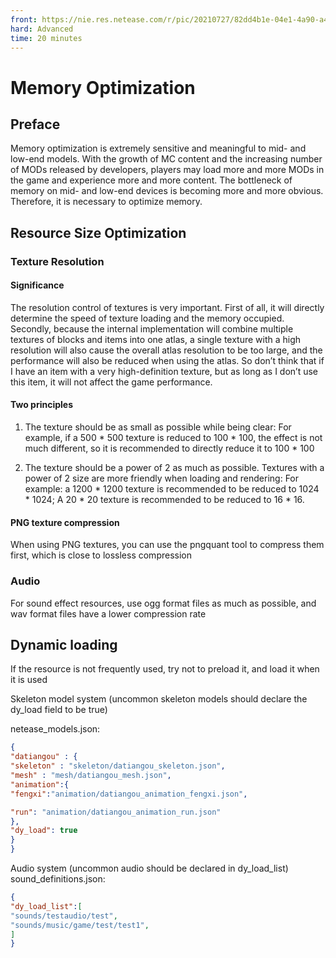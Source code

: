 ```yaml
--- 
front: https://nie.res.netease.com/r/pic/20210727/82dd4b1e-04e1-4a90-a4c5-1a4d5cec462a.png 
hard: Advanced 
time: 20 minutes 
--- 
```


# Memory Optimization 

## Preface 

Memory optimization is extremely sensitive and meaningful to mid- and low-end models. With the growth of MC content and the increasing number of MODs released by developers, players may load more and more MODs in the game and experience more and more content. The bottleneck of memory on mid- and low-end devices is becoming more and more obvious. Therefore, it is necessary to optimize memory. 

## Resource Size Optimization 

### Texture Resolution 

#### Significance 

The resolution control of textures is very important. First of all, it will directly determine the speed of texture loading and the memory occupied. Secondly, because the internal implementation will combine multiple textures of blocks and items into one atlas, a single texture with a high resolution will also cause the overall atlas resolution to be too large, and the performance will also be reduced when using the atlas. So don’t think that if I have an item with a very high-definition texture, but as long as I don’t use this item, it will not affect the game performance. 

#### Two principles 

1. The texture should be as small as possible while being clear: 
For example, if a 500 * 500 texture is reduced to 100 * 100, the effect is not much different, so it is recommended to directly reduce it to 100 * 100 

2. The texture should be a power of 2 as much as possible. Textures with a power of 2 size are more friendly when loading and rendering: 
For example: a 1200 * 1200 texture is recommended to be reduced to 1024 * 1024; 
A 20 * 20 texture is recommended to be reduced to 16 * 16. 

#### PNG texture compression 

When using PNG textures, you can use the pngquant tool to compress them first, which is close to lossless compression 

### Audio 

For sound effect resources, use ogg format files as much as possible, and wav format files have a lower compression rate 

## Dynamic loading 

If the resource is not frequently used, try not to preload it, and load it when it is used 

Skeleton model system (uncommon skeleton models should declare the dy_load field to be true) 

netease_models.json: 
```json 
{ 
"datiangou" : { 
"skeleton" : "skeleton/datiangou_skeleton.json", 
"mesh" : "mesh/datiangou_mesh.json", 
"animation":{ 
"fengxi":"animation/datiangou_animation_fengxi.json",

"run": "animation/datiangou_animation_run.json" 
}, 
"dy_load": true 
} 
} 
``` 

Audio system (uncommon audio should be declared in dy_load_list) 
sound_definitions.json: 
```json 
{ 
"dy_load_list":[ 
"sounds/testaudio/test", 
"sounds/music/game/test/test1", 
] 
} 
```